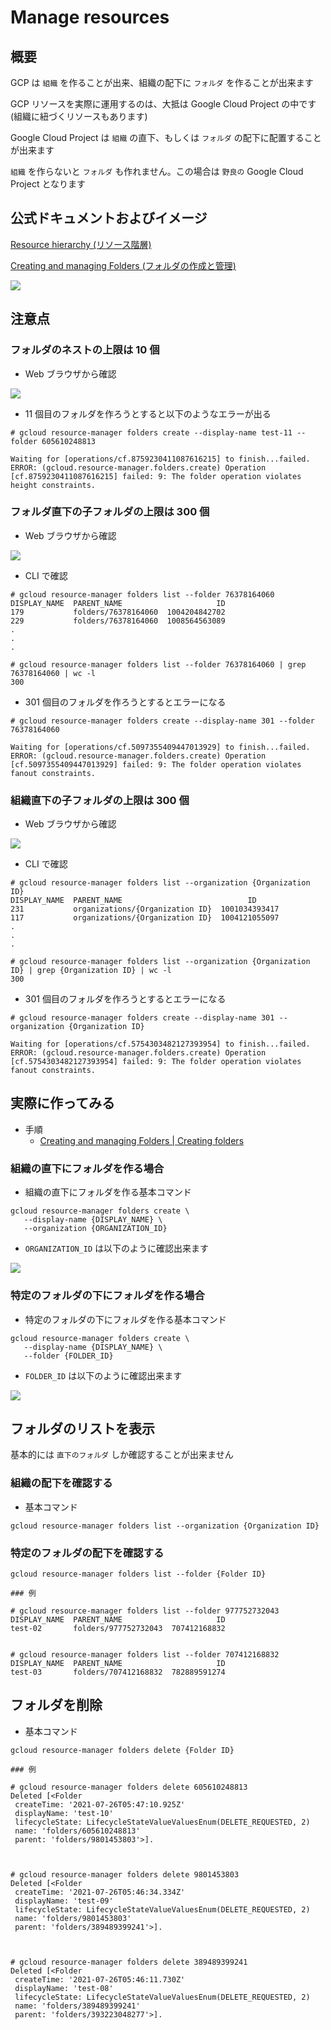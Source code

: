 # Manage resources

## 概要

GCP は `組織` を作ることが出来、組織の配下に `フォルダ` を作ることが出来ます

GCP リソースを実際に運用するのは、大抵は Google Cloud Project の中です(組織に紐づくリソースもあります)

Google Cloud Project は `組織` の直下、もしくは `フォルダ` の配下に配置することが出来ます

`組織` を作らないと `フォルダ` も作れません。この場合は `野良の` Google Cloud Project となります

## 公式ドキュメントおよびイメージ

[Resource hierarchy (リソース階層)](https://cloud.google.com/resource-manager/docs/cloud-platform-resource-hierarchy)

[Creating and managing Folders (フォルダの作成と管理)](https://cloud.google.com/resource-manager/docs/creating-managing-folders)

![](https://cloud.google.com/resource-manager/img/cloud-folders-hierarchy.png)

## 注意点

### フォルダのネストの上限は 10 個

+ Web ブラウザから確認

![](./img/01.png)

+ 11 個目のフォルダを作ろうとすると以下のようなエラーが出る

```
# gcloud resource-manager folders create --display-name test-11 --folder 605610248813

Waiting for [operations/cf.8759230411087616215] to finish...failed.
ERROR: (gcloud.resource-manager.folders.create) Operation [cf.8759230411087616215] failed: 9: The folder operation violates height constraints.
```

### フォルダ直下の子フォルダの上限は 300 個

+ Web ブラウザから確認

![](./img/02.png)

+ CLI で確認

```
# gcloud resource-manager folders list --folder 76378164060
DISPLAY_NAME  PARENT_NAME                     ID
179           folders/76378164060  1004204842702
229           folders/76378164060  1008564563089
.
.
.
```
```
# gcloud resource-manager folders list --folder 76378164060 | grep 76378164060 | wc -l
300
```

+ 301 個目のフォルダを作ろうとするとエラーになる

```
# gcloud resource-manager folders create --display-name 301 --folder 76378164060

Waiting for [operations/cf.5097355409447013929] to finish...failed.
ERROR: (gcloud.resource-manager.folders.create) Operation [cf.5097355409447013929] failed: 9: The folder operation violates fanout constraints.
```

### 組織直下の子フォルダの上限は 300 個

+ Web ブラウザから確認

![](./img/03.png)

+ CLI で確認

```
# gcloud resource-manager folders list --organization {Organization ID}
DISPLAY_NAME  PARENT_NAME                            ID
231           organizations/{Organization ID}  1001034393417
117           organizations/{Organization ID}  1004121055097
.
.
.
```
```
# gcloud resource-manager folders list --organization {Organization ID} | grep {Organization ID} | wc -l
300
```

+ 301 個目のフォルダを作ろうとするとエラーになる

```
# gcloud resource-manager folders create --display-name 301 --organization {Organization ID}

Waiting for [operations/cf.5754303482127393954] to finish...failed.
ERROR: (gcloud.resource-manager.folders.create) Operation [cf.5754303482127393954] failed: 9: The folder operation violates fanout constraints.
```

## 実際に作ってみる

+ 手順
  + [Creating and managing Folders | Creating folders](https://cloud.google.com/resource-manager/docs/creating-managing-folders?hl=en#creating-folders)

### 組織の直下にフォルダを作る場合

+ 組織の直下にフォルダを作る基本コマンド

```
gcloud resource-manager folders create \
   --display-name {DISPLAY_NAME} \
   --organization {ORGANIZATION_ID}
```

+ `ORGANIZATION_ID` は以下のように確認出来ます

![](./img/04.png)

### 特定のフォルダの下にフォルダを作る場合

+ 特定のフォルダの下にフォルダを作る基本コマンド

```
gcloud resource-manager folders create \
   --display-name {DISPLAY_NAME} \
   --folder {FOLDER_ID}
```

+ `FOLDER_ID` は以下のように確認出来ます

![](./img/05.png)

## フォルダのリストを表示

基本的には `直下のフォルダ` しか確認することが出来ません

### 組織の配下を確認する

+ 基本コマンド

```
gcloud resource-manager folders list --organization {Organization ID}
```

### 特定のフォルダの配下を確認する

```
gcloud resource-manager folders list --folder {Folder ID}
```

```
### 例

# gcloud resource-manager folders list --folder 977752732043
DISPLAY_NAME  PARENT_NAME                     ID
test-02       folders/977752732043  707412168832


# gcloud resource-manager folders list --folder 707412168832
DISPLAY_NAME  PARENT_NAME                     ID
test-03       folders/707412168832  782889591274
```

## フォルダを削除

+ 基本コマンド

```
gcloud resource-manager folders delete {Folder ID}
```
```
### 例

# gcloud resource-manager folders delete 605610248813
Deleted [<Folder
 createTime: '2021-07-26T05:47:10.925Z'
 displayName: 'test-10'
 lifecycleState: LifecycleStateValueValuesEnum(DELETE_REQUESTED, 2)
 name: 'folders/605610248813'
 parent: 'folders/9801453803'>].



# gcloud resource-manager folders delete 9801453803
Deleted [<Folder
 createTime: '2021-07-26T05:46:34.334Z'
 displayName: 'test-09'
 lifecycleState: LifecycleStateValueValuesEnum(DELETE_REQUESTED, 2)
 name: 'folders/9801453803'
 parent: 'folders/389489399241'>].



# gcloud resource-manager folders delete 389489399241
Deleted [<Folder
 createTime: '2021-07-26T05:46:11.730Z'
 displayName: 'test-08'
 lifecycleState: LifecycleStateValueValuesEnum(DELETE_REQUESTED, 2)
 name: 'folders/389489399241'
 parent: 'folders/393223048277'>].
```